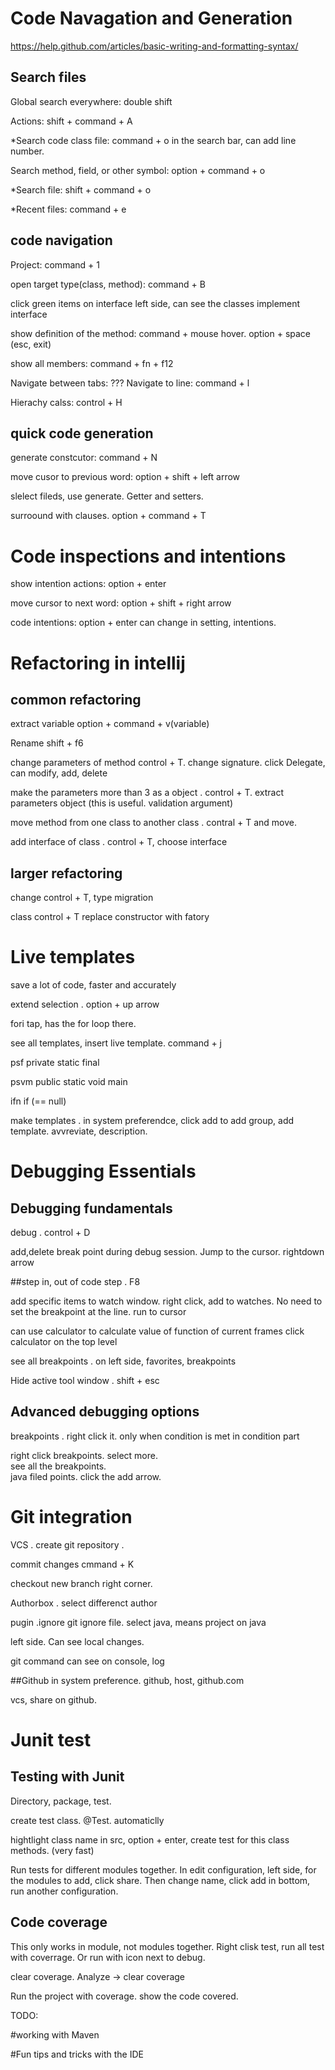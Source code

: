 # Code Navagation and Generation
https://help.github.com/articles/basic-writing-and-formatting-syntax/

## Search files
Global search everywhere: double shift

Actions: shift + command + A

*Search code class file: command + o
in the search bar, can add line number. 

Search method, field, or other symbol: option + command + o

*Search file: shift + command + o

*Recent files: command + e

## code navigation

Project: command + 1

open target type(class, method): command + B

click green items on interface left side, can see the classes implement interface

show definition of the method:  command + mouse hover.  option + space (esc, exit) 

show all members: command + fn + f12

Navigate between tabs: ???
Navigate to line: command + l

Hierachy calss: control + H

## quick code generation 
generate constcutor: command + N

move cusor to previous word: option + shift + left arrow

slelect fileds, use generate. Getter and setters.

surroound with clauses. option + command + T

# Code inspections and intentions

show intention actions: option + enter

move cursor to next word: option + shift + right arrow

code intentions: option + enter
can change in setting, intentions.

# Refactoring in intellij

## common refactoring
extract variable option + command + v(variable)

Rename   shift + f6

change parameters of method  control + T. change signature. click Delegate, can modify, add, delete

make the parameters more than 3 as a object .  control + T. extract parameters object (this is useful. validation argument)

move method from one class to another class .  contral + T and move.

add interface of class .   control + T, choose interface

## larger refactoring
change control + T, type migration

class control + T  replace constructor with fatory 

# Live templates
save a lot of code, faster and accurately

extend selection .  option + up arrow

fori  tap, has the for loop there.

see all templates, insert live template.  command + j

psf    private static final

psvm  public static void main

ifn   if (== null)

make templates .  in system preferendce, click add to add group, add template. avvreviate, description.


# Debugging Essentials
## Debugging fundamentals
debug . control + D

add,delete break point during debug session. Jump to the cursor.   rightdown arrow

##step in, out of code
step . F8

add specific items to watch window.  right click, add to watches.  No need to set the breakpoint at the line. run to cursor

can use calculator to calculate value of function of current frames   click calculator on the top level

see all breakpoints .          on left side, favorites, breakpoints

Hide active tool window .        shift + esc

## Advanced debugging options
breakpoints . right click it. only when condition is met        in condition part

right click breakpoints.  select more.  
see all the breakpoints.    
java filed points.  click the add arrow.

# Git integration
                                                   
VCS . create git repository .         

commit changes  cmmand + K

checkout new branch    right corner.

Authorbox .   select differenct author

pugin .ignore    git ignore file. select java, means project on java

left side. Can see local changes.   

git command can see on console, log


##Github
in system preference.  github, host, github.com

vcs, share on github.

# Junit test

## Testing with Junit

Directory, package, test.  

create test class. @Test.  automaticlly

hightlight class name in src, option + enter, create test for this class methods. (very fast)

Run tests for different modules together.   In edit configuration, left side, for the modules to add, click share. Then change name, click add in bottom, run another configuration. 

## Code coverage
This only works in module, not modules together.
Right clisk test, run all test with coverrage. Or run with icon next to debug.

clear coverage.   Analyze -> clear coverage

Run the project with coverage.   show the code covered.


TODO:

#working with Maven

#Fun tips and tricks with the IDE


















